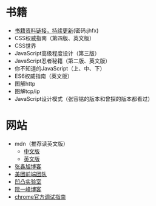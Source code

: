  # 书籍
 - [书籍资料链接，持续更新](https://pan.baidu.com/s/12bGdk-SZP8rPHc8wbklVbw)(密码:jhfx)
 - CSS权威指南（第四版、英文版）
 - CSS世界
 - JavaScript高级程度设计（第三版）
 - JavaScript忍者秘籍（第二版、英文版）
 - 你不知道的JavaScript（上、中、下）
 - ES6权威指南（英文版）
 - 图解http
 - 图解tcp/ip
 - JavaScript设计模式（张容铭的版本和曾探的版本都看过）
 
 # 网站
 - mdn（推荐读英文版）
   - [中文版](https://developer.mozilla.org/zh-CN/)
   - [英文版](https://developer.mozilla.org/en-US/)
 - [张鑫旭博客](https://www.zhangxinxu.com/wordpress/)
 - [美团前端团队](https://tech.meituan.com/tags/%E5%89%8D%E7%AB%AF.html)
 - [凹凸实验室](https://aotu.io/)
 - [阮一峰博客](http://caibaojian.com/ruanyifeng)
 - [chrome官方调试指南](https://developers.google.com/web/tools/chrome-devtools/)
